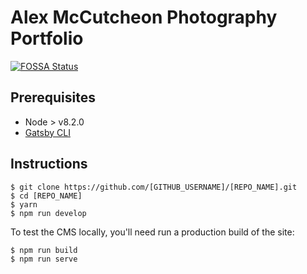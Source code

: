 # Alex McCutcheon Photography Portfolio

[![FOSSA Status](https://app.fossa.com/api/projects/git%2Bgithub.com%2Fandrewmcodes%2Falex-m-photography-portfolio.svg?type=shield)](https://app.fossa.com/projects/git%2Bgithub.com%2Fandrewmcodes%2Falex-m-photography-portfolio?ref=badge_shield)

## Prerequisites

- Node > v8.2.0
- [Gatsby CLI](https://www.gatsbyjs.org/docs/)


## Instructions

```
$ git clone https://github.com/[GITHUB_USERNAME]/[REPO_NAME].git
$ cd [REPO_NAME]
$ yarn
$ npm run develop
```
To test the CMS locally, you'll need run a production build of the site:
```
$ npm run build
$ npm run serve
```
